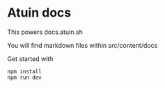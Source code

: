 # Atuin docs

This powers docs.atuin.sh

You will find markdown files within src/content/docs

Get started with

```
npm install
npm run dev
```
